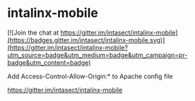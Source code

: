 # intalinx-mobile

[![Join the chat at https://gitter.im/intasect/intalinx-mobile](https://badges.gitter.im/intasect/intalinx-mobile.svg)](https://gitter.im/intasect/intalinx-mobile?utm_source=badge&utm_medium=badge&utm_campaign=pr-badge&utm_content=badge)

Add Access-Control-Allow-Origin:* to Apache config file

https://gitter.im/intasect/intalinx-mobile
